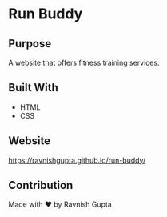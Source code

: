 # Run Buddy
## Purpose
A website that offers fitness training services.

## Built With
* HTML
* CSS

## Website
https://ravnishgupta.github.io/run-buddy/

## Contribution
Made with ❤️ by Ravnish Gupta
